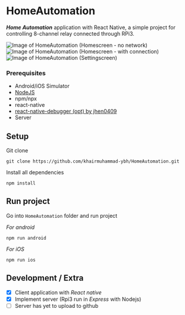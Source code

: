 # HomeAutomation
 **_Home Automation_** application with React Native, a simple project for controlling 8-channel relay connected through RPi3.
 
![Image of HomeAutomation (Homescreen - no network)](https://lh3.googleusercontent.com/bQc-5KsVBySMqKKR74h1KXwOSTVSPLD_HoV-XURYt62YbyWhmJvre969h2KWK66EF7tojX-wKpIvP5McBvza51bkecUVwVfeISfwBoXBSzP5qFo5VP36VR3HunYEb2B8CRfQV2vj_NakJBo7z9vlEeO9h1Lvv3PzKASes5yyEwnuRlTmUNwlI00LNl1orlFi6xLmgzd9xUgEP2Y3oiflC64zLDmkbLNVHJz6Xu2m1VKky2ibEFbpZD0AVLoBusC6cPj2NSI4nKg4Za2Uryb2slmz8Z5ZZQHAjnr7bLsGBDpVELQMSuP6DHyYtR915k-cX6tS0SGIoZCqsOPl6t_q49l2kgdtN1MIahYw71NbXunK6UoU08EjmuYbDen7jDCRptRFszda0LWqJCWo-ApLbD8mBKWBFybaWFUGX36V9UkAVRu1UZSIDeYNr9pRcUI3LLU211_2k2GhvXjrEulRfbvcTmciPl0V7YJfgYlboRVjb0mEXOLA33UuU21YU8sQAmM00zv4Bu40DQ5RWe5WyQyMELJ33DKu_OuWt4yutgvalLfDR3MMk8LvZv_2724aID7CrnMYtPyQqGTMypXXGRZ8THjpTImwK38XTvSB9_pcZzZs4lYH5GfNCw0C-V3XB-J7uvqVCVNiFqRJGJdoOpE1hXhDhiLsNSgsu14Z9cagELeKLOGmqmvbSiWrgidYMGc=s900-w250-h650-no)
![Image of HomeAutomation (Homescreen - with connection)](https://lh3.googleusercontent.com/OuKQG20JlLTGknnolA5MALuFnCrcM4sYEEmjjzKyfOJyEkn4mwyg1ggTtDxyZyQLJe2_AT2J196lc2gMEa2Y4ainXLlHC1A5K8v-V5EaYDJ8KAMFO0kzaDMILSmHDMPx07g2Xmt_7lHy4HyDPfTr7352VfECLe5nBorWFeuQbFpuK271X9A0zoFRuIhRUoBcw21NQGorU1OzjJm0jzZMsCCkC_RvGnP9PmdA4mynnPGkn5wELFGySWtkWJLvjnAwcUpJrYfxDP_tql_mSQknGGt77Xik94em2ucAsub-6rdSryKrMpA-cVsIJs3ro5f2OnuJfVBKUay3h4TqOOskHUMsD6f8-2os2HZz-VkwEiOUrN1M6pI0tKflckyzQytgqbW3Q-UazF_QHCw0dPlxdaTYMTJHzgGQS2vZr9s6O_LCcG24_vcQcBcA65AWrQTgAjmp5_-wUfy_GhHXmjl7xirD7XL5y45cJqG4d3v0h8Ly3RV8AfaiE4uyGEa5u5JepZaUSOtmZhz8byX0saQOcacLO4qHP_p0T-o9ierx8ilo3yyX8g1mJ6wTTt05lLERgiYVrAGwpWkQGj3J1dvEfVgOIkmZ4mVBoOq2_-QMvZ07j1kEVuU8a8tzi-sQkSWj5mLdp5aUvDi_NwrTNJ6_3ZewCp33HxG7YXB3RKXNOEyhI2VJRCmRpg=w250-h650-no)
![Image of HomeAutomation (Settingscreen)](https://lh3.googleusercontent.com/D186A0ez18DziHnjVGxxQ6K4yN5bsXr0Hefhzl3BT7MpZJqLt57DfulPBBgMUgKs93qvV7Bh0eTd3Fn5H4EWogsSBGupuRWbFtOS4oUYv8-kZn_0duCr8qUdTS0TknYqBpAEBCqBXSY1-adJlWdWt8-MAhy6uA0WoLOT7UXouIxV1xUa_HwWgQ1b0yTxWQbNmAzUiszHdS6YCuLWuleBvHgd-RuPxCs0_646x7M7Ql13Sq106LBH3zNKwnRjd_e9nMPcQ6uEViIIYMJYnHe4YePHIkr4YIGy-ffIJGHkPNv5JUSvgQnixKESM6bdEVCec7MelO5IW1Ww_gFf3uJXUpHOYy87zQ78AoK0KBktR0TvPnNbOgnRBhnDDvtbZ-14foJHm6n7ZQdeYxa_aIN2PkMcuDdXUWJXlXyVoaQrrT5psmXNzH6GYbiYJCzfoLL5CgVPXdN-NrELk6DRz3vuuy54NbK7KNjVVAUigaVh8XWWyccCvJm1Jhl8rnsDEdO_--ejOSaswpgHr25nDMLf_SbgnWQxactRQwXTiTwiXVXxtqUIWikTHM83TZjz3uqvW1SQ4tntDdoIUi0iu_4EznTy7KbNZmx0ICRj_IAR-FxuHmdkmXJZ-T7C8H98VKS6d7NXZdZwJTzv8z_c6mI6wRAaMkXh3k-locTvH5zu2VIMsJRzZ6Spgckc604=s650-w250-h650-no)

### Prerequisites
* Android/iOS Simulator
* [NodeJS](https://nodejs.org/en/)
* npm/npx
* react-native
* [react-native-debugger (opt) by jhen0409](https://github.com/jhen0409/react-native-debugger)
* Server

## Setup
Git clone
```
git clone https://github.com/khairmuhammad-ybh/HomeAutomation.git
```
Install all dependencies
```
npm install
```

## Run project
Go into `HomeAutomation` folder and run project

*For android*
```
npm run android
```
*For iOS*
```
npm run ios
```

## Development / Extra
- [x] Client application with *React native*
- [X] Implement server (Rpi3 run in *Express* with Nodejs)
- [ ] Server has yet to upload to github
